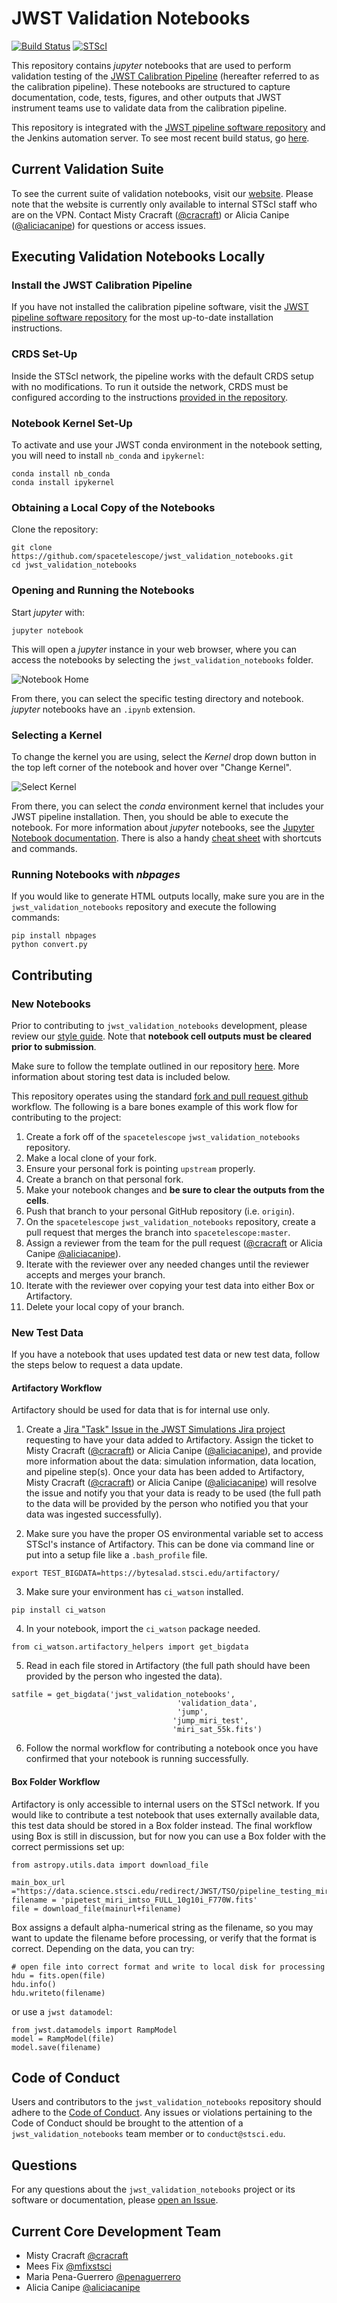 # JWST Validation Notebooks

[![Build Status](https://travis-ci.com/spacetelescope/jwst_validation_notebooks.svg?branch=master)](https://travis-ci.com/spacetelescope/jwst_validation_notebooks)
[![STScI](https://img.shields.io/badge/powered%20by-STScI-blue.svg?colorA=707170&colorB=3e8ddd&style=flat)](http://www.stsci.edu)


This repository contains *jupyter* notebooks that are used to perform validation testing of the [JWST Calibration Pipeline](https://jwst-pipeline.readthedocs.io/en/latest/jwst/introduction.html) (hereafter referred to as the calibration pipeline). These notebooks are structured to capture documentation, code, tests, figures, and other outputs that JWST instrument teams use to validate data from the calibration pipeline.

This repository is integrated with the [JWST pipeline software repository](https://github.com/spacetelescope/jwst) and the Jenkins automation server. To see most recent build status, go [here](https://plwishmaster.stsci.edu:8081/job/Notebooks/job/jwst_validation_notebooks_spacetelescope/).

## Current Validation Suite
To see the current suite of validation notebooks, visit our [website](https://jwst-validation-notebooks.stsci.edu/). Please note that the website is currently only available to internal STScI staff who are on the VPN. Contact Misty Cracraft ([@cracraft](https://github.com/cracraft)) or Alicia Canipe ([@aliciacanipe](https://github.com/aliciacanipe)) for questions or access issues.

## Executing Validation Notebooks Locally

### Install the JWST Calibration Pipeline ###
If you have not installed the calibration pipeline software, visit the [JWST pipeline software repository](https://github.com/spacetelescope/jwst#installation) for the most up-to-date installation instructions.

### CRDS Set-Up ###
Inside the STScI network, the pipeline works with the default CRDS setup with no modifications. To run it outside the network, CRDS must be configured according to the instructions [provided in the repository](https://github.com/spacetelescope/jwst#crds-setup).

### Notebook Kernel Set-Up ###
To activate and use your JWST conda environment in the notebook setting, you will need to install `nb_conda` and `ipykernel`:

```
conda install nb_conda
conda install ipykernel
```

### Obtaining a Local Copy of the Notebooks ###
Clone the repository:

```
git clone https://github.com/spacetelescope/jwst_validation_notebooks.git
cd jwst_validation_notebooks
```

### Opening and Running the Notebooks ###
Start *jupyter* with:

```
jupyter notebook
```    

This will open a *jupyter* instance in your web browser, where you can access the notebooks by selecting the `jwst_validation_notebooks` folder.

![Notebook Home](docs/static/notebook_home.png)

From there, you can select the specific testing directory and notebook. *jupyter* notebooks have an `.ipynb` extension.

### Selecting a Kernel ###
To change the kernel you are using, select the *Kernel* drop down button in the top left corner of the notebook and hover over "Change Kernel".

![Select Kernel](docs/static/kernel.png)

From there, you can select the *conda* environment kernel that includes your JWST pipeline installation. Then, you should be able to execute the notebook. For more information about *jupyter* notebooks, see the [Jupyter Notebook documentation](https://jupyter-notebook.readthedocs.io/en/stable/). There is also a handy [cheat sheet](https://cheatography.com/weidadeyue/cheat-sheets/jupyter-notebook/pdf_bw/) with shortcuts and commands.

### Running Notebooks with *nbpages* ###
If you would like to generate HTML outputs locally, make sure you are in the `jwst_validation_notebooks` repository and execute the following commands:

```
pip install nbpages
python convert.py
```

## Contributing ##

### New Notebooks ###
Prior to contributing to `jwst_validation_notebooks` development, please review our [style guide](https://github.com/spacetelescope/mirage/blob/master/style_guide/style_guide.md). Note that **notebook cell outputs must be cleared prior to submission**.

Make sure to follow the template outlined in our repository [here](https://github.com/spacetelescope/jwst_validation_notebooks/blob/master/jwst_validation_notebooks/templates/jwst_validation_notebook_template.ipynb). More information about storing test data is included below.

This repository operates using the standard [fork and pull request github](https://gist.github.com/Chaser324/ce0505fbed06b947d962) workflow. The following is a bare bones example of this work flow for contributing to the project:

1. Create a fork off of the `spacetelescope` `jwst_validation_notebooks` repository.
2. Make a local clone of your fork.
3. Ensure your personal fork is pointing `upstream` properly.
4. Create a branch on that personal fork.
5. Make your notebook changes and **be sure to clear the outputs from the cells**.
6. Push that branch to your personal GitHub repository (i.e. `origin`).
7. On the `spacetelescope` `jwst_validation_notebooks` repository, create a pull request that merges the branch into `spacetelescope:master`.
8. Assign a reviewer from the team for the pull request ([@cracraft](https://github.com/cracraft) or Alicia Canipe [@aliciacanipe](https://github.com/aliciacanipe)).
9. Iterate with the reviewer over any needed changes until the reviewer accepts and merges your branch.
10. Iterate with the reviewer over copying your test data into either Box or Artifactory.
10. Delete your local copy of your branch.

### New Test Data ###
If you have a notebook that uses updated test data or new test data, follow the steps below to request a data update.

#### Artifactory Workflow ####
Artifactory should be used for data that is for internal use only.

1. Create a [Jira "Task" Issue in the JWST Simulations Jira project](https://jira.stsci.edu/issues/?jql=project%20%3D%20JWSTSIMS%20AND%20resolution%20%3D%20Unresolved%20ORDER%20BY%20priority%20DESC%2C%20updated%20DESC) requesting to have your data added to Artifactory. Assign the ticket to Misty Cracraft ([@cracraft](https://github.com/cracraft)) or Alicia Canipe ([@aliciacanipe](https://github.com/aliciacanipe)), and provide more information about the data: simulation information, data location, and pipeline step(s). Once your data has been added to Artifactory, Misty Cracraft ([@cracraft](https://github.com/cracraft)) or Alicia Canipe ([@aliciacanipe](https://github.com/aliciacanipe)) will resolve the issue and notify you that your data is ready to be used (the full path to the data will be provided by the person who notified you that your data was ingested successfully).

2. Make sure you have the proper OS environmental variable set to access STScI's instance of Artifactory. This can be done via command line or put into a setup file like a ```.bash_profile``` file.

```
export TEST_BIGDATA=https://bytesalad.stsci.edu/artifactory/
```

3. Make sure your environment has ```ci_watson``` installed.
```
pip install ci_watson
```

4. In your notebook, import the ```ci_watson``` package needed.

```
from ci_watson.artifactory_helpers import get_bigdata
```

5. Read in each file stored in Artifactory (the full path should have been provided by the person who ingested the data).

```
satfile = get_bigdata('jwst_validation_notebooks',
                                     'validation_data',
                                     'jump',
                                    'jump_miri_test',
                                    'miri_sat_55k.fits')
```

6. Follow the normal workflow for contributing a notebook once you have confirmed that your notebook is running successfully.

#### Box Folder Workflow ####
Artifactory is only accessible to internal users on the STScI network. If you would like to contribute a test notebook that uses externally available data, this test data should be stored in a Box folder instead. The final workflow using Box is still in discussion, but for now you can use a Box folder with the correct permissions set up:

```
from astropy.utils.data import download_file

main_box_url ="https://data.science.stsci.edu/redirect/JWST/TSO/pipeline_testing_miri_ima_tso/"
filename = 'pipetest_miri_imtso_FULL_10g10i_F770W.fits'
file = download_file(mainurl+filename)
```

Box assigns a default alpha-numerical string as the filename, so you may want to update the filename before processing, or verify that the format is correct. Depending on the data, you can try:

```
# open file into correct format and write to local disk for processing
hdu = fits.open(file)
hdu.info()
hdu.writeto(filename)
```
or use a ```jwst datamodel```:

```
from jwst.datamodels import RampModel
model = RampModel(file)
model.save(filename)
```

## Code of Conduct
Users and contributors to the `jwst_validation_notebooks` repository should adhere to the [Code of Conduct](https://github.com/spacetelescope/mirage/blob/master/CODE_OF_CONDUCT.md).  Any issues or violations pertaining to the Code of Conduct should be brought to the attention of a `jwst_validation_notebooks` team member or to `conduct@stsci.edu`.


## Questions
For any questions about the `jwst_validation_notebooks` project or its software or documentation, please [open an Issue](https://github.com/spacetelescope/jwst_validation_notebooks/issues).


## Current Core Development Team
- Misty Cracraft [@cracraft](https://github.com/cracraft)
- Mees Fix [@mfixstsci](https://github.com/mfixstsci)
- Maria Pena-Guerrero [@penaguerrero](https://github.com/penaguerrero)
- Alicia Canipe [@aliciacanipe](https://github.com/aliciacanipe)
